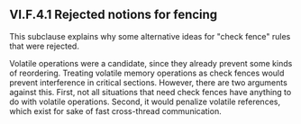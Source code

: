 ## VI.F.4.1 Rejected notions for fencing

This subclause explains why some alternative ideas for "check fence" rules that were rejected.

Volatile operations were a candidate, since they already prevent some kinds of reordering. Treating volatile memory operations as check fences would prevent interference in critical sections. However, there are two arguments against this. First, not all situations that need check fences have anything to do with volatile operations. Second, it would penalize volatile references, which exist for sake of fast cross-thread communication.
